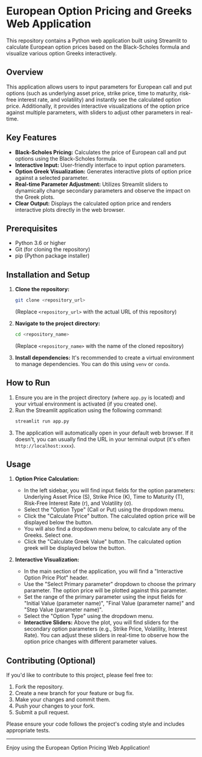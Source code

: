# European Option Pricing and Greeks Web Application

This repository contains a Python web application built using Streamlit to calculate European option prices based on the Black-Scholes formula and visualize various option Greeks interactively.

## Overview

This application allows users to input parameters for European call and put options (such as underlying asset price, strike price, time to maturity, risk-free interest rate, and volatility) and instantly see the calculated option price. Additionally, it provides interactive visualizations of the option price against multiple parameters, with sliders to adjust other parameters in real-time.

## Key Features

* **Black-Scholes Pricing:** Calculates the price of European call and put options using the Black-Scholes formula.
* **Interactive Input:** User-friendly interface to input option parameters.
* **Option Greek Visualization:** Generates interactive plots of option price against a selected parameter.
* **Real-time Parameter Adjustment:** Utilizes Streamlit sliders to dynamically change secondary parameters and observe the impact on the Greek plots.
* **Clear Output:** Displays the calculated option price and renders interactive plots directly in the web browser.

## Prerequisites

* Python 3.6 or higher
* Git (for cloning the repository)
* pip (Python package installer)

## Installation and Setup

1.  **Clone the repository:**
    ```bash
    git clone <repository_url>
    ```
    (Replace `<repository_url>` with the actual URL of this repository)

2.  **Navigate to the project directory:**
    ```bash
    cd <repository_name>
    ```
    (Replace `<repository_name>` with the name of the cloned repository)

3.  **Install dependencies:**
    It's recommended to create a virtual environment to manage dependencies. You can do this using `venv` or `conda`.
    

## How to Run

1.  Ensure you are in the project directory (where `app.py` is located) and your virtual environment is activated (if you created one).
2.  Run the Streamlit application using the following command:
    ```bash
    streamlit run app.py
    ```
3.  The application will automatically open in your default web browser. If it doesn't, you can usually find the URL in your terminal output (it's often `http://localhost:xxxx`).

## Usage

1.  **Option Price Calculation:**
    * In the left sidebar, you will find input fields for the option parameters: Underlying Asset Price (S), Strike Price (K), Time to Maturity (T), Risk-Free Interest Rate (r), and Volatility (σ).
    * Select the "Option Type" (Call or Put) using the dropdown menu.
    * Click the "Calculate Price" button. The calculated option price will be displayed below the button.
    * You will also find a dropdown menu below, to calculate any of the Greeks. Select one.
    * Click the "Calculate Greek Value" button. The calculated option greek will be displayed below the button.

2.  **Interactive Visualization:**
    * In the main section of the application, you will find a "Interactive Option Price Plot" header.
    * Use the "Select Primary parameter" dropdown to choose the primary parameter. The option price will be plotted against this parameter.
    * Set the range of the primary parameter using the input fields for "Initial Value (parameter name)", "Final Value (parameter name)" and "Step Value (parameter name)".
    * Select the "Option Type" using the dropdown menu. 
    * **Interactive Sliders:** Above the plot, you will find sliders for the secondary option parameters (e.g., Strike Price, Volatility, Interest Rate). You can adjust these sliders in real-time to observe how the option price changes with different parameter values.

## Contributing (Optional)

If you'd like to contribute to this project, please feel free to:

1.  Fork the repository.
2.  Create a new branch for your feature or bug fix.
3.  Make your changes and commit them.
4.  Push your changes to your fork.
5.  Submit a pull request.

Please ensure your code follows the project's coding style and includes appropriate tests.

---

Enjoy using the European Option Pricing Web Application!
